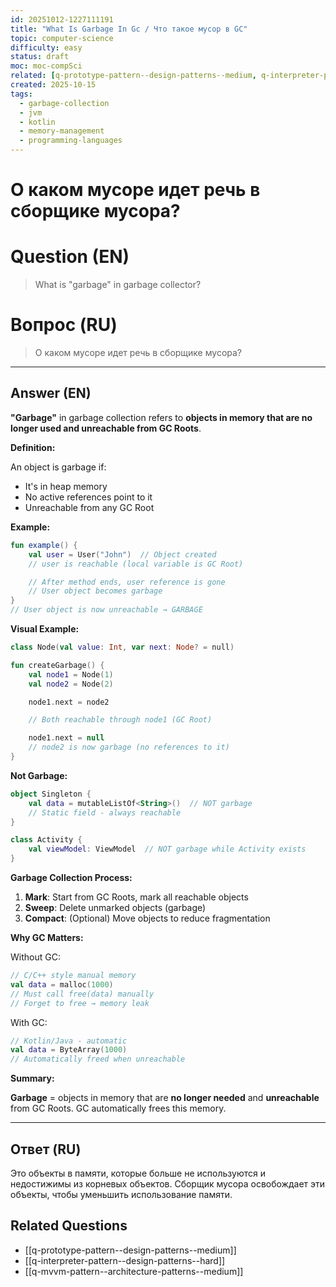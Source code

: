 ```yaml
---
id: 20251012-1227111191
title: "What Is Garbage In Gc / Что такое мусор в GC"
topic: computer-science
difficulty: easy
status: draft
moc: moc-compSci
related: [q-prototype-pattern--design-patterns--medium, q-interpreter-pattern--design-patterns--hard, q-mvvm-pattern--architecture-patterns--medium]
created: 2025-10-15
tags:
  - garbage-collection
  - jvm
  - kotlin
  - memory-management
  - programming-languages
---
```

# О каком мусоре идет речь в сборщике мусора?

# Question (EN)
> What is "garbage" in garbage collector?

# Вопрос (RU)
> О каком мусоре идет речь в сборщике мусора?

---

## Answer (EN)

**"Garbage"** in garbage collection refers to **objects in memory that are no longer used and unreachable from GC Roots**.

**Definition:**

An object is garbage if:
- It's in heap memory
- No active references point to it
- Unreachable from any GC Root

**Example:**

```kotlin
fun example() {
    val user = User("John")  // Object created
    // user is reachable (local variable is GC Root)

    // After method ends, user reference is gone
    // User object becomes garbage
}
// User object is now unreachable → GARBAGE
```

**Visual Example:**

```kotlin
class Node(val value: Int, var next: Node? = null)

fun createGarbage() {
    val node1 = Node(1)
    val node2 = Node(2)

    node1.next = node2

    // Both reachable through node1 (GC Root)

    node1.next = null
    // node2 is now garbage (no references to it)
}
```

**Not Garbage:**

```kotlin
object Singleton {
    val data = mutableListOf<String>()  // NOT garbage
    // Static field - always reachable
}

class Activity {
    val viewModel: ViewModel  // NOT garbage while Activity exists
}
```

**Garbage Collection Process:**

1. **Mark**: Start from GC Roots, mark all reachable objects
2. **Sweep**: Delete unmarked objects (garbage)
3. **Compact**: (Optional) Move objects to reduce fragmentation

**Why GC Matters:**

Without GC:
```kotlin
// C/C++ style manual memory
val data = malloc(1000)
// Must call free(data) manually
// Forget to free → memory leak
```

With GC:
```kotlin
// Kotlin/Java - automatic
val data = ByteArray(1000)
// Automatically freed when unreachable
```

**Summary:**

**Garbage** = objects in memory that are **no longer needed** and **unreachable** from GC Roots. GC automatically frees this memory.

---

## Ответ (RU)

Это объекты в памяти, которые больше не используются и недостижимы из корневых объектов. Сборщик мусора освобождает эти объекты, чтобы уменьшить использование памяти.

## Related Questions

- [[q-prototype-pattern--design-patterns--medium]]
- [[q-interpreter-pattern--design-patterns--hard]]
- [[q-mvvm-pattern--architecture-patterns--medium]]
